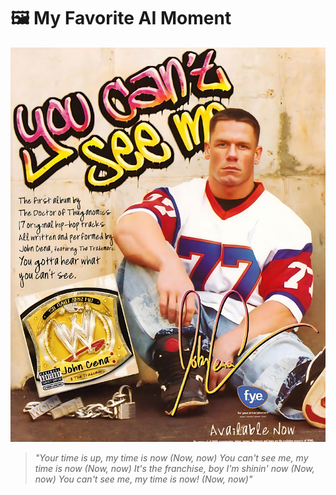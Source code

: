 # 🖼️ My Favorite AI Moment

![Upscaled AI Image](out_Nero_AI_Image_Upscaler_Business.jpeg)

> *"Your time is up, my time is now (Now, now)
You can't see me, my time is now (Now, now)
It's the franchise, boy I'm shinin' now (Now, now)
You can't see me, my time is now! (Now, now)"*
